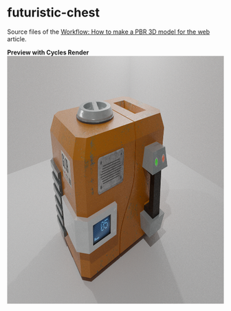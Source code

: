 # futuristic-chest
Source files of the [Workflow: How to make a PBR 3D model for the web](https://unboring.net/workflows/how-to-make-pbr-web/) article.

**Preview with Cycles Render**
<img src="screenshots/futurist-chest-cycles.png" width="1024" height="576" /> 
